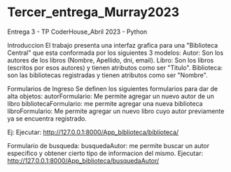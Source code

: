 # Tercer_entrega_Murray2023
Entrega 3 -  TP CoderHouse_Abril 2023 - Python

Introduccion
El trabajo presenta una interfaz grafica para una "Biblioteca Central" que esta conformada
por los siguientes 3 modelos:
Autor: Son los autores de los libros (Nombre, Apellido, dni, email).
Libro: Son los libros (escritos por esos autores) y tienen atributos como ser "Titulo".
Biblioteca: son las bibliotecas registradas y tienen atributos como ser "Nombre".

Formularios de Ingreso
Se definen los siguientes formularios para dar de alta objetos:
autorFormulario: Me permite agregar un nuevo autor de un libro
bibliotecaFormulario: me permite agregar una nueva biblioteca
libroFormulario: Me permite agregar un nuevo libro cuyo autor previamente ya se encuentra registrado.

Ej: Ejecutar: http://127.0.0.1:8000/App_biblioteca/biblioteca/

Formulario de busqueda:
busquedaAutor: me permite buscar un autor especifico y obtener cierto tipo de informacion del mismo.
Ejecutar: http://127.0.0.1:8000/App_biblioteca/busquedaAutor/




